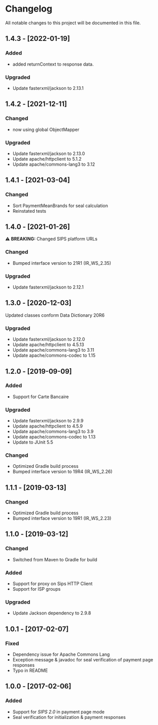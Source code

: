 # Changelog
All notable changes to this project will be documented in this file.

## 1.4.3 - [2022-01-19]
### Added
- added returnContext to response data.

### Upgraded
- Update fasterxml/jackson to 2.13.1

## 1.4.2 - [2021-12-11]
### Changed
- now using global ObjectMapper

### Upgraded
- Update fasterxml/jackson to 2.13.0
- Update apache/httpclient to 5.1.2
- Update apache/commons-lang3 to 3.12

## 1.4.1 - [2021-03-04]
### Changed
- Sort PaymentMeanBrands for seal calculation
- Reinstated tests


## 1.4.0 - [2021-01-26]
:warning: **BREAKING:** Changed SIPS platform URLs

### Changed
- Bumped interface version to 21R1 (IR_WS_2.35)

### Upgraded
- Update fasterxml/jackson to 2.12.1

## 1.3.0 - [2020-12-03]
Updated classes conform Data Dictionary 20R6


### Upgraded
- Update fasterxml/jackson to 2.12.0
- Update apache/httpclient to 4.5.13
- Update apache/commons-lang3 to 3.11
- Update apache/commons-codec to 1.15

## 1.2.0 - [2019-09-09]
### Added
- Support for Carte Bancaire

### Upgraded
- Update fasterxml/jackson to 2.9.9
- Update apache/httpclient to 4.5.9
- Update apache/commons-lang3 to 3.9
- Update apache/commons-codec to 1.13
- Update to JUnit 5.5

### Changed
- Optimized Gradle build process
- Bumped interface version to 19R4 (IR_WS_2.26)

## 1.1.1 - [2019-03-13]

### Changed
- Optimized Gradle build process
- Bumped interface version to 19R1 (IR_WS_2.23)

## 1.1.0 - [2019-03-12]

### Changed
- Switched from Maven to Gradle for build

### Added
- Support for proxy on Sips HTTP Client
- Support for ISP groups

### Upgraded
- Update Jackson dependency to 2.9.8

## 1.0.1 - [2017-02-07]

### Fixed
- Dependency issue for Apache Commons Lang
- Exception message & javadoc for seal verification of payment page responses
- Typo in README

## 1.0.0 - [2017-02-06]

### Added
- Support for _SIPS 2.0_ in payment page mode
- Seal verification for initialization & payment responses

